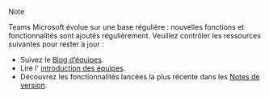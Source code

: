 > [!NOTE]
> Teams Microsoft évolue sur une base régulière : nouvelles fonctions et fonctionnalités sont ajoutés régulièrement. Veuillez contrôler les ressources suivantes pour rester à jour :
- Suivez le [Blog d’équipes](https://aka.ms/teamsblog).
- Lire l' [introduction des équipes](https://aka.ms/skype2teamsroadmap).
- Découvrez les fonctionnalités lancées la plus récente dans les [Notes de version](https://support.office.com/article/what-s-new-in-microsoft-teams-d7092a6d-c896-424c-b362-a472d5f105de).